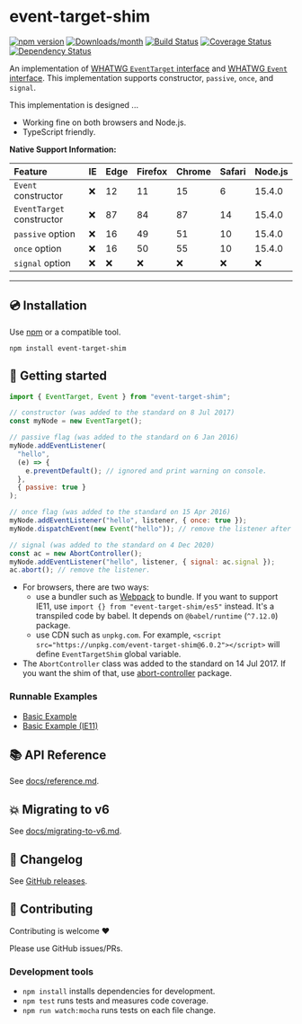 # event-target-shim

[![npm version](https://img.shields.io/npm/v/event-target-shim.svg)](https://www.npmjs.com/package/event-target-shim)
[![Downloads/month](https://img.shields.io/npm/dm/event-target-shim.svg)](http://www.npmtrends.com/event-target-shim)
[![Build Status](https://github.com/mysticatea/event-target-shim/workflows/CI/badge.svg)](https://github.com/mysticatea/event-target-shim/actions)
[![Coverage Status](https://codecov.io/gh/mysticatea/event-target-shim/branch/master/graph/badge.svg)](https://codecov.io/gh/mysticatea/event-target-shim)
[![Dependency Status](https://david-dm.org/mysticatea/event-target-shim.svg)](https://david-dm.org/mysticatea/event-target-shim)

An implementation of [WHATWG `EventTarget` interface](https://dom.spec.whatwg.org/#interface-eventtarget) and [WHATWG `Event` interface](https://dom.spec.whatwg.org/#interface-event). This implementation supports constructor, `passive`, `once`, and `signal`.

This implementation is designed ...

- Working fine on both browsers and Node.js.
- TypeScript friendly.

**Native Support Information:**

| Feature                   | IE  | Edge | Firefox | Chrome | Safari | Node.js |
| :------------------------ | :-- | :--- | :------ | :----- | :----- | :------ |
| `Event` constructor       | ❌  | 12   | 11      | 15     | 6      | 15.4.0  |
| `EventTarget` constructor | ❌  | 87   | 84      | 87     | 14     | 15.4.0  |
| `passive` option          | ❌  | 16   | 49      | 51     | 10     | 15.4.0  |
| `once` option             | ❌  | 16   | 50      | 55     | 10     | 15.4.0  |
| `signal` option           | ❌  | ❌   | ❌      | ❌     | ❌     | ❌      |

---

## 💿 Installation

Use [npm](https://www.npmjs.com/) or a compatible tool.

```
npm install event-target-shim
```

## 📖 Getting started

```js
import { EventTarget, Event } from "event-target-shim";

// constructor (was added to the standard on 8 Jul 2017)
const myNode = new EventTarget();

// passive flag (was added to the standard on 6 Jan 2016)
myNode.addEventListener(
  "hello",
  (e) => {
    e.preventDefault(); // ignored and print warning on console.
  },
  { passive: true }
);

// once flag (was added to the standard on 15 Apr 2016)
myNode.addEventListener("hello", listener, { once: true });
myNode.dispatchEvent(new Event("hello")); // remove the listener after call.

// signal (was added to the standard on 4 Dec 2020)
const ac = new AbortController();
myNode.addEventListener("hello", listener, { signal: ac.signal });
ac.abort(); // remove the listener.
```

- For browsers, there are two ways:
  - use a bundler such as [Webpack](https://webpack.js.org/) to bundle. If you want to support IE11, use `import {} from "event-target-shim/es5"` instead. It's a transpiled code by babel. It depends on `@babel/runtime` (`^7.12.0`) package.
  - use CDN such as `unpkg.com`. For example, `<script src="https://unpkg.com/event-target-shim@6.0.2"></script>` will define `EventTargetShim` global variable.
- The `AbortController` class was added to the standard on 14 Jul 2017. If you want the shim of that, use [abort-controller](https://www.npmjs.com/package/abort-controller) package.

### Runnable Examples

- [Basic Example](https://jsbin.com/dapuwomamo/1/edit?html,console)
- [Basic Example (IE11)](https://jsbin.com/xigeyetipe/1/edit?html,console)

## 📚 API Reference

See [docs/reference.md](docs/reference.md).

## 💥 Migrating to v6

See [docs/migrating-to-v6.md](docs/migrating-to-v6.md).

## 📰 Changelog

See [GitHub releases](https://github.com/mysticatea/event-target-shim/releases).

## 🍻 Contributing

Contributing is welcome ❤️

Please use GitHub issues/PRs.

### Development tools

- `npm install` installs dependencies for development.
- `npm test` runs tests and measures code coverage.
- `npm run watch:mocha` runs tests on each file change.
